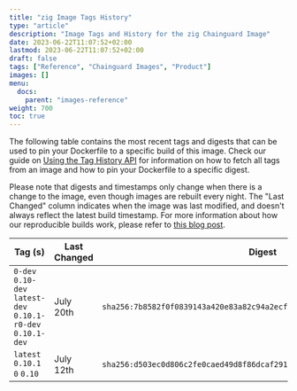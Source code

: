 ```yaml
---
title: "zig Image Tags History"
type: "article"
description: "Image Tags and History for the zig Chainguard Image"
date: 2023-06-22T11:07:52+02:00
lastmod: 2023-06-22T11:07:52+02:00
draft: false
tags: ["Reference", "Chainguard Images", "Product"]
images: []
menu:
  docs:
    parent: "images-reference"
weight: 700
toc: true
---
```


The following table contains the most recent tags and digests that can be used to pin your Dockerfile to a specific build of this image. Check our guide on [Using the Tag History API](/chainguard/chainguard-images/using-the-tag-history-api/) for information on how to fetch all tags from an image and how to pin your Dockerfile to a specific digest.

Please note that digests and timestamps only change when there is a change to the image, even though images are rebuilt every night. The "Last Changed" column indicates when the image was last modified, and doesn't always reflect the latest build timestamp. For more information about how our reproducible builds work, please refer to [this blog post](https://www.chainguard.dev/unchained/reproducing-chainguards-reproducible-image-builds).

| Tag (s)                                                       | Last Changed | Digest                                                                    |
|---------------------------------------------------------------|--------------|---------------------------------------------------------------------------|
|  `0-dev` `0.10-dev` `latest-dev` `0.10.1-r0-dev` `0.10.1-dev` | July 20th    | `sha256:7b8582f0f0839143a420e83a82c94a2ecf5863449022f69c453c0f3aeb84bd96` |
|  `latest` `0.10.1` `0` `0.10`                                 | July 12th    | `sha256:d503ec0d806c2fe0caed49d8f86dcaf291297d7ab8dad087f2f4386ac7a24ffc` |

